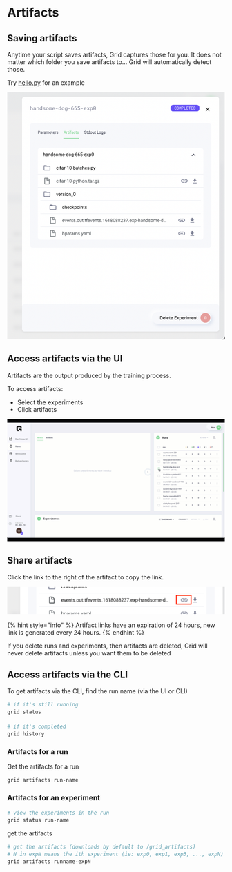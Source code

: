 # Artifacts

## Saving artifacts

Anytime your script saves artifacts, Grid captures those for you. It does not matter which folder you save artifacts to... Grid will automatically detect those.

Try [hello.py](https://github.com/williamFalcon/hello/blob/main/hello.py) for an example

![](<../../.gitbook/assets/image (119).png>)

## Access artifacts via the UI

Artifacts are the output produced by the training process.

To access artifacts:

* Select the experiments
* Click artifacts

![](../../.gitbook/assets/art.gif)

## Share artifacts

Click the link to the right of the artifact to copy the link.

![](../../.gitbook/assets/im.png)

{% hint style="info" %}
Artifact links have an expiration of 24 hours, new link is generated every 24 hours.
{% endhint %}

If you delete runs and experiments, then artifacts are deleted, Grid will never delete artifacts unless you want them to be deleted

## Access artifacts via the CLI

To get artifacts via the CLI, find the run name (via the UI or CLI)

```bash
# if it's still running
grid status

# if it's completed
grid history
```

### Artifacts for a run

Get the artifacts for a run

```bash
grid artifacts run-name
```

### Artifacts for an experiment

```bash
# view the experiments in the run
grid status run-name
```

get the artifacts

```bash
# get the artifacts (downloads by default to /grid_artifacts)
# N in expN means the ith experiment (ie: exp0, exp1, exp3, ..., expN)
grid artifacts runname-expN
```
